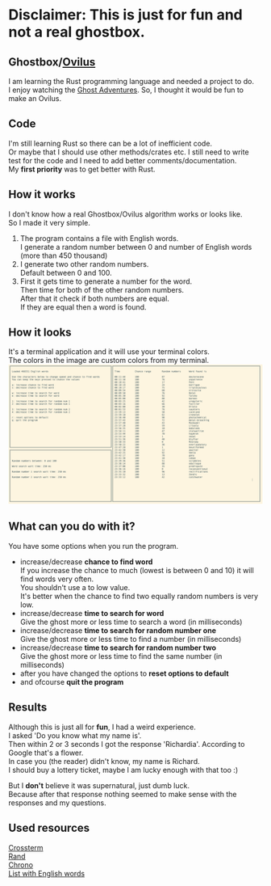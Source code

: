 # Disclaimer: This is just for fun and **not** a real ghostbox.

## Ghostbox/[Ovilus](https://rationalwiki.org/wiki/Ovilus)
I am learning the Rust programming language and needed a project to do.\
I enjoy watching the [Ghost Adventures](https://en.wikipedia.org/wiki/Ghost_Adventures). So, I thought it would be fun to make an Ovilus.

## Code
I'm still learning Rust so there can be a lot of inefficient code.\
Or maybe that I should use other methods/crates etc.
I still need to write test for the code and I need to add better comments/documentation.\
My **first priority** was to get better with Rust.

## How it works
I don't know how a real Ghostbox/Ovilus algorithm works or looks like.\
So I made it very simple.

1. The program contains a file with English words.\
I generate a random number between 0 and number of English words (more than 450 thousand)
2. I generate two other random numbers.\
Default between 0 and 100.
3. First it gets time to generate a number for the word.\
Then time for both of the other random numbers.\
After that it check if both numbers are equal.\
If they are equal then a word is found.

## How it looks
It's a terminal application and it will use your terminal colors.\
The colors in the image are custom colors from my terminal.
![Screenshot](RustyGhostBoxTerminal.png)

## What can you do with it?
You have some options when you run the program.
- increase/decrease **chance to find word**\
If you increase the chance to much (lowest is between 0 and 10) it will find words very often.\
You shouldn't use a to low value.\
It's better when the chance to find two equally random numbers is very low.
- increase/decrease **time to search for word**\
Give the ghost more or less time to search a word (in milliseconds)
- increase/decrease **time to search for random number one**\
Give the ghost more or less time to find a number (in milliseconds)
- increase/decrease **time to search for random number two**\
Give the ghost more or less time to find the same number (in milliseconds)
- after you have changed the options to **reset options to default**
- and ofcourse **quit the program**

## Results
Although this is just all for **fun**, I had a weird experience.\
I asked 'Do you know what my name is'.\
Then within 2 or 3 seconds I got the response 'Richardia'. According to Google that's a flower.\
In case you (the reader) didn't know, my name is Richard.\
I should buy a lottery ticket, maybe I am lucky enough with that too :)

But I **don't** believe it was supernatural, just dumb luck.\
Because after that response nothing seemed to make sense with the responses and my questions.

## Used resources
[Crossterm](https://github.com/TimonPost/crossterm)\
[Rand](https://github.com/rust-random/rand)\
[Chrono](https://github.com/chronotope/chrono)\
[List with English words](https://github.com/dwyl/english-words)
